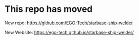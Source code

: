 # This repo has moved

New repo: https://github.com/EGO-Tech/starbase-ship-welder

New Website: https://ego-tech.github.io/starbase-ship-welder/
